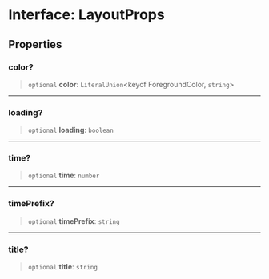 # Interface: LayoutProps

## Properties

### color?

> `optional` **color**: `LiteralUnion`\<keyof ForegroundColor, `string`\>

***

### loading?

> `optional` **loading**: `boolean`

***

### time?

> `optional` **time**: `number`

***

### timePrefix?

> `optional` **timePrefix**: `string`

***

### title?

> `optional` **title**: `string`
